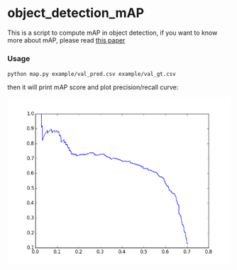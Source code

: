 # object\_detection\_mAP
This is a script to compute mAP in object detection, if you want to know more about mAP, please read [this paper](http://homepages.inf.ed.ac.uk/ckiw/postscript/ijcv_voc09.pdf)

### Usage

    python map.py example/val_pred.csv example/val_gt.csv
 
then it will print mAP score and plot precision/recall curve:

![](./example/curve.png)